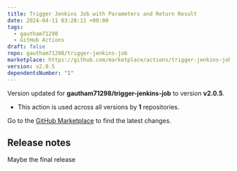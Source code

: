 ```yaml
---
title: Trigger Jenkins Job with Parameters and Return Result
date: 2024-04-11 03:28:11 +00:00
tags:
  - gautham71298
  - GitHub Actions
draft: false
repo: gautham71298/trigger-jenkins-job
marketplace: https://github.com/marketplace/actions/trigger-jenkins-job-with-parameters-and-return-result
version: v2.0.5
dependentsNumber: "1"
---
```



Version updated for **gautham71298/trigger-jenkins-job** to version **v2.0.5**.
- This action is used across all versions by **1** repositories.

Go to the [GitHub Marketplace](https://github.com/marketplace/actions/trigger-jenkins-job-with-parameters-and-return-result) to find the latest changes.

## Release notes

Maybe the final release
